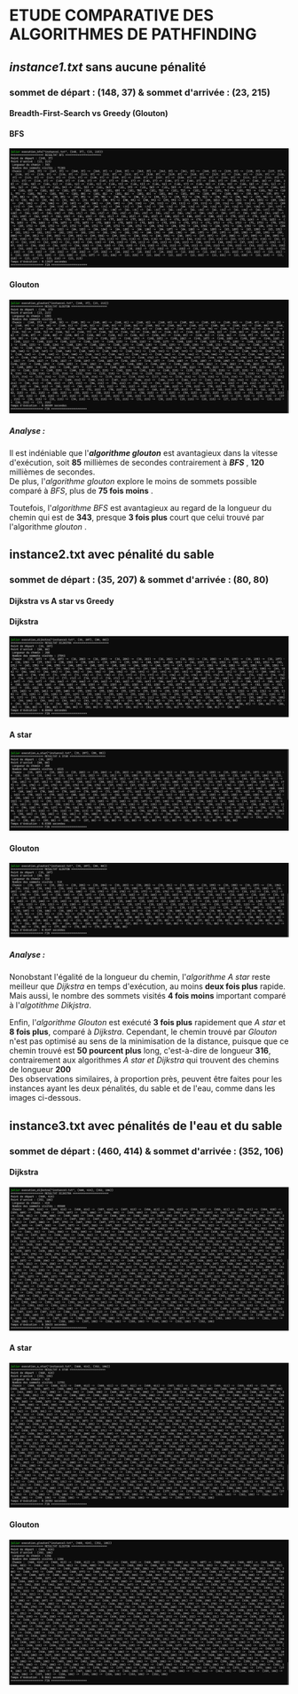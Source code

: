 # ETUDE COMPARATIVE DES ALGORITHMES DE PATHFINDING 
## *instance1.txt* sans aucune pénalité 
### sommet de départ : (148, 37) &  sommet d'arrivée : (23, 215)
#### Breadth-First-Search vs Greedy (Glouton)
#### BFS
![](images/resultat_bfs.png)
#### Glouton
![](images/resultat_glouton.png)
##### Analyse :
Il est indéniable que l'***algorithme glouton*** est avantagieux dans la vitesse d'exécution, soit **85** millièmes de secondes contrairement à ***BFS*** , **120** millièmes de secondes.  
De plus, l'*algorithme glouton* explore le moins de sommets possible comparé à *BFS*, plus de **75 fois moins** .

Toutefois, l'*algorithme BFS* est avantagieux au regard de la longueur du chemin qui est de **343**, presque **3 fois plus** court que celui trouvé par l'algorithme *glouton* .

## instance2.txt avec pénalité du sable
### sommet de départ : (35, 207) &  sommet d'arrivée : (80, 80)
#### Dijkstra vs A star vs Greedy
#### Dijkstra
![](images/resultat_2_dijkstra.png)
#### A star
![](images/resultat_2_a_star.png)
#### Glouton
![](images/resultat_2_glouton.png)

##### Analyse :
Nonobstant l'égalité de la longueur du chemin, l'*algorithme A star* reste meilleur que *Dijkstra* en temps d'exécution, au moins **deux fois plus** rapide. Mais aussi, le nombre des sommets visités **4 fois moins** important comparé à l'*algotithme Dikjstra*. 

Enfin, l'*algorithme Glouton* est exécuté **3 fois plus** rapidement que *A star* et **8 fois plus**, comparé à *Dijkstra*. Cependant, le chemin trouvé par *Glouton* n'est pas optimisé au sens de la minimisation de la distance, puisque que ce chemin trouvé est **50 pourcent plus** long, c'est-à-dire de longueur **316**, contrairement aux algorithmes *A star et Dijkstra* qui trouvent des chemins de longueur **200**  
Des observations similaires, à proportion près, peuvent être faites pour les instances ayant les deux pénalités, du sable et de l'eau, comme dans les images ci-dessous.

## instance3.txt avec pénalités de l'eau et du sable
### sommet de départ : (460, 414) &  sommet d'arrivée : (352, 106)

#### Dijkstra
![](images/resultat_3_dijkstra.png)

#### A star
![](images/resultat_3_a_star.png)

#### Glouton
![](images/resultat_3_glouton.png)